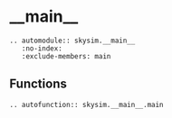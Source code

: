 # \_\_main\_\_

```{eval-rst}
.. automodule:: skysim.__main__
   :no-index:
   :exclude-members: main
```

## Functions

```{eval-rst}
.. autofunction:: skysim.__main__.main
```
